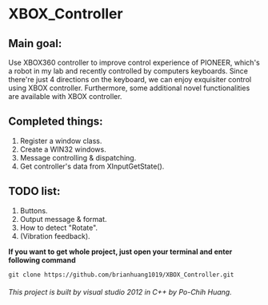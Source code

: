 # XBOX_Controller

## Main goal: 
  Use XBOX360 controller to improve control experience of PIONEER, which's a robot in my lab and recently controlled by           computers keyboards. Since there're just 4 directions on the keyboard, we can enjoy exquisiter control using XBOX               controller. Furthermore, some additional novel functionalities are available with XBOX controller.

## Completed things:
  1. Register a window class.
  2. Create a WIN32 windows.
  3. Message controlling & dispatching.
  4. Get controller's data from XInputGetState().

## TODO list:
  1. Buttons.
  2. Output message & format.
  3. How to detect "Rotate".
  4. (Vibration feedback).

**If you want to get whole project, just open your terminal and enter following command**
```git
git clone https://github.com/brianhuang1019/XBOX_Controller.git
```
  
  
  
###### This project is built by visual studio 2012 in C++ by Po-Chih Huang.
